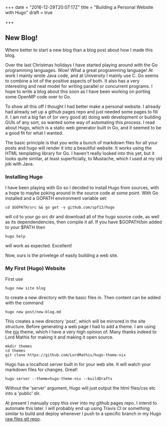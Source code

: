 +++
date = "2016-12-29T20:07:17Z"
title = "Building a Personal Website with Hugo"
draft = true

+++

## New Blog!

Where better to start a new blog than a blog post about how I made this blog.

Over the last Christmas holidays I have started playing around with the Go programming languages. Wow! What a great
programming language! At work I mainly wrote Java code, and at University I mainly use C. Go seems to combine a lot of
the positive aspects of both. It also has a very interesting and neat model for writing parallel or concurrent programs.
I hope to write a blog about this soon as I have been working on porting some OpenMP code over to Go. 

To show all this off I thought I had better make a personal website. I already had already set up a github pages repo
and just needed some pages to fill it. I am not a big fan of (or very good at) doing web development or building GUIs of
any sort, so wanted some way of automating this process. I read about Hugo, which is a static web generator built in Go,
and it seemed to be a good fit for what I wanted.

The basic principle is that you write a bunch of markdown files for all your posts and hugo will render it into a
beautiful website. It works using the HTML templating library for Go. I haven't really looked into this yet, but it
looks quite similar, at least superficially, to Mustache, which I used at my old job with Java. 
### Installing Hugo

I have been playing with Go so I decided to install Hugo from sources, with a hope to maybe poking around in the source
code at some point.
With Go installed and a GOPATH environment variable set:

```
cd $GOPATH/src && go get -v github.com/spf13/hugo
```

will cd to your go src dir and download all of the hugo source code, as well as its dependendencies, then compile it
all. If you have $GOPATH/bin added to your $PATH then 

```
hugo help
```

will work as expected. Excellent!

Now, ours is the privelege of easily building a web site.

### My First (Hugo) Website

First use 

```
hugo new site blog
```

to create a new directory with the basic files in. Then content can be added with the command 

```
hugo new post/new-blog.md
```

This creates a new directory 'post', which will be mirrored in the site structure. Before generating a web page I had to
add a theme. I am using the [nix](https://github.com/LordMathis/hugo-theme-nix) theme, which I have a very high opinion
of. Many thanks indeed to Lord Mathis for making it and making it open source.

```
mkdir themes
cd themes
git clone https://github.com/LordMathis/hugo-theme-nix
```

Hugo has a localhost server built in for your web site. It will watch your markdown files for changes. Great!

```
hugo server --theme=hugo-theme-nix --buildDrafts
```

Without the 'server' argument, Hugo will just output the html files/css etc into a 'public' dir.

At present I manually copy this over into my github pages repo. I intend to automate this later. I will probably end up
using Travis CI or something similar to build and deploy whenever I push to a specific branch in my Hugo [raw files git
repo](https://github.com/jacobjwebber/hugo_blog).  
